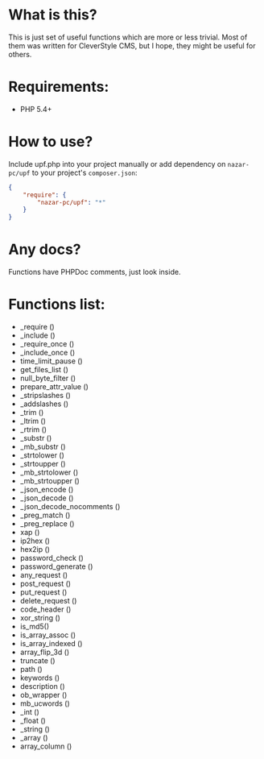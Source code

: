What is this?
=

This is just set of useful functions which are more or less trivial.
Most of them was written for CleverStyle CMS, but I hope, they might be useful for others.

Requirements:
=

* PHP 5.4+

How to use?
=

Include upf.php into your project manually or add dependency on `nazar-pc/upf` to your project's `composer.json`:

```json
{
    "require": {
        "nazar-pc/upf": "*"
    }
}
```

Any docs?
=

Functions have PHPDoc comments, just look inside.

Functions list:
=

* \_require ()
* \_include ()
* \_require_once ()
* \_include_once ()
* time_limit_pause ()
* get_files_list ()
* null_byte_filter ()
* prepare_attr_value ()
* \_stripslashes ()
* \_addslashes ()
* \_trim ()
* \_ltrim ()
* \_rtrim ()
* \_substr ()
* \_mb_substr ()
* \_strtolower ()
* \_strtoupper ()
* \_mb_strtolower ()
* \_mb_strtoupper ()
* \_json_encode ()
* \_json_decode ()
* \_json_decode_nocomments ()
* \_preg_match ()
* \_preg_replace ()
* xap ()
* ip2hex ()
* hex2ip ()
* password_check ()
* password_generate ()
* any_request ()
* post_request ()
* put_request ()
* delete_request ()
* code_header ()
* xor_string ()
* is_md5()
* is_array_assoc ()
* is_array_indexed ()
* array_flip_3d ()
* truncate ()
* path ()
* keywords ()
* description ()
* ob_wrapper ()
* mb_ucwords ()
* \_int ()
* \_float ()
* \_string ()
* \_array ()
* array_column ()